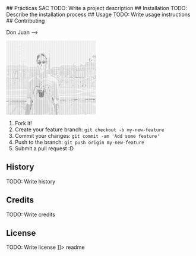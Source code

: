 <snippet>
  <content>
## Prácticas SAC
TODO: Write a project description
## Installation
TODO: Describe the installation process
## Usage
TODO: Write usage instructions
## Contributing

Don Juan -->

<pre style="font: 2px/1px monospace;">...........................`````````````````````````````````````````````````````````````````````````````````````````````````````````````````````````````````````````````````````````````````````````````
...........................`````````````````````````````````````````````````````````````````````````````````````````````````````````````````````````````````````````````````````````````````````````````
............................````````````````````````````````````````````````````````````````````````````````````````````````````````````````````````````````````````````````````````````````````````````
............................````.```````````````````````````````````````````````````````````````````````````````````````````````````````````````````````````````````````````````````````````````````````
............................````````````````````````````````````````````````````````````````````````````````````````````````````````````````````````````````````````````````````````````````````````````
............................````````````````````````````````````````````````````````````````````````````````````````````````````````````````````````````````````````````````````````````````````````````
............................````````````````````````````````````````````````````````````````````````````````````````````````````````````````````````````````````````````````````````````````````````````
............................````````````````````````````````````````````````````````````````````````````````````````````````````````````````````````````````````````````````````````````````````````````
............................````````````````````````````````````````````````````````````````````````````````````````````````````````````````````````````````````````````````````````````````````````````
............................`````````.``````````````````````````````````````````````````````````````````````````````````````````````````````````````````````````````````````````````````````````````````
............................````````````..``````````````````````````````````````````````````````````````````````````````````````````````````````````````````````````````````````````````````````````````
............................```````.````````````````````````````````````````````````````````````````````````````````````````````````````````````````````````````````````````````````````````````````````
...........................`.`.```.`````````````````````````````````````````````````````````````````````````````````````````````````````````````````````````````````````````````````````````````````````
............................`....`.`````````````````````````````````````````````````````````````````````````````````````````````````````````````````````````````````````````````````````````````````````
..............................`.````````````````````````````````````````````````````````````````````````````````````````````````````````````````````````````````````````````````````````````````````````
..................................``````````````````````````````````````````````````````````````````````````````````````````````````````````````````````````````````````````````````````````````````````
.............................```.```````````````````````````````````````````````````````````````````````````````````````````````````````````````````````````````````````````````````````````````````````
.............................``.````````````````````````````````````````````````````````````````````````````````````````````````````````````````````````````````````````````````````````````````````````
..............................``````````````````````````````````````````````````````````````````````````````````````````````````````````````````````````````````````````````````````````````````````````
.......................````.`.`.````````````````````````````````````````````````````````````````````````````````````````````````````````````````````````````````````````````````````````````````````````
..........................`.```.````````````````````````````````````````````````````````````````````````````````````````````````````````````````````````````````````````````````````````````````````````
............................``...``````````````````````````````````````````````````````````````,.```````````````````````````````````````````````````````````````````````````````````````````````````````
............................`.``.```````````````````````````````````````````````````````````````````````````````````````````````````````````````````````````````````````````````````````````````````````
............................`.```.``````.```````````````````````````````````````````````````````````````````````````````````````````````````````````````````````````````````````````````````````````````
............................````````.```.```````````````````````````````````````````````````````````````````````````````````````````````````````````````````````````````````````````````````````````````
............................```````.`.`````````````````````````````````````````````````````````..```````````````````````````````````````````````````````````````````````````````````````````````````````
..........................`.`.`````...`.```````````````````````````````````````````````````````.````````````````````````````````````````````````````````````````````````````````````````````````````````
.................................`..`.`.```````````````````````````````````````````````````````.````````````````````````````````````````````````````````````````````````````````````````````````````````
...............................````.```````````````````````````````````````````````````````````:,```````````````````````````````````````````````````````````````````````````````````````````````````````
...............................`.````.``````````````````````````````````````.``````````````````::```````````````````````````````````````````````````````````````````````````````````````````````````````
...............................``.````.`````````````````````````````````````.``````.````````````````````````````````````````````````````````````````````````````````````````````````````````````````````
...............................````.````````````````````````````````````````..````....``````````````````````````````````````````````````````````````````````````````````````````````````````````````````
................................``...```.``````````````````````````````````.....,::,..``````````.```````````````````````````````````````````````````````````````````````````````````````````````````````
....................................`.``.`````````````````````````````.`.`...,.,;;;:.``````````:;```````````````````````````````````````````````````````````````````````````````````````````````````````
................................`.````````````````````````````````````.,::..,:,;''';:.`````````::.``````````````````````````````````````````````````````````````````````````````````````````````````````
...........................`....```.``````````````````````````````````..,:,.:;'++++';,.```````.;'.``````````````````````````````````````````````````````````````````````````````````````````````````````
................................```..`````````````````````````````````.,:;:::'+++##';:.```````.;',``````````````````````````````````````````````````````````````````````````````````````````````````````
...............................`..`.``````````````````````````````````..;';:;'++##+++;:.``````.'',``````````````````````````````````````````````````````````````````````````````````````````````````````
.............................````.````````````````````````````````````,;+'':'+#####++;:,``````.'',````````````````````````````````````````````````````````````````````````````````````````````````.,;;';
.............................`.``````````````````````````````````````.;++';:'+#######';;.`````.'',``````````````````````````````````````````````````````````````````````````````````````````````.;''''''
...............................````.`````````````````````````````````:+##++'+'+'+####+';:`````.'',`````````````````````````````````````````````````````````````````````````````````````````````.'''+'''+
..............................```.``````````````````````````````````.+###+##';;;''+##+';;.````.'':`````````````````````````````````````````````````````````````````````````````````````````````'+'++++++
...............................`..``````````````````````````````````.####+++;;;:;;'+#++';;````.'':`````````````````````````````````````````````````````````````````````````````````````````````'+++'++++
.................................```````.```````````````````````````:####++';;;:,;;'++++';````.'':`````````````````````````````````````````````````````````````````````````````````````````````.'++'++++
.................................```````````````````````````````````;####+';;;;:,::;'''++',```.';:``````````````````````````````````````````````````````````````````````````````````````````````''++,+,+
.................................```````````````````````````````````;###++'''';::::;;''++';```.';:``````````````````````````````````````````````````````````````````````````````````````````````;':::,.+
.............................``.`..`````````````````````````````````'###++'''';;:;;;;;';+''```,';;````````````````````````````````````````````````````````````````````````````````````````.``````.`::`.+
................................`..`````````````````````````````````+###+'''';;;::,;;;;'#++,``,';;````````````````````````````````````````````````````````````````````````````````````````'.````````,`:;
................................``.`````````````````````````````````+##+''';;:;:::`.:;:'++#'``,';;```````````````````````````````````````````````````````````````````````````````````````,+';.`````.;;''
..............................```...``....`.`.``````````````````````+##'''';;;;;:,,,:::;'+#'``,';;``````````````````````````````````````````````````````````````````````````````````````.+++''.....;''''
..................................`.``.``.``````````````````````````+#+'''''';;;;;::,,::;++'``,';;``````````````````````````````````````````````````````````````````````````````````````:+++''''';,'''''
.................................``.````..```.`````````````````````,+#+'''''''''';;:,.,,:++'``,';;``````````````````````````````````````````````````````````````````````````````````````.+++'''':'''''''
.................................`....`...```.`````````````````````:##';'''''''''';;:,.,:+''.`,';;``````````````````````````````````````````````````````````````````````````````````````:+++''++''''+'+'
........................................````````.``````````````````:##';++#++'''''++';:.:+''.`,;;;``````````````````````````````````````````````````````````````````````````````````````.'++''++'':,+;+'
........................................```````````````````````````:##''##++++'''+++++':,+++,`,;;;```````````````````````````````````````````````````````````````````````````````````````:++''+++';`;'+'
.........................................`..```````````````````````,##'++'+++''''+++''';,++'.`,;;;```````````````````````````````````````````````````````````````````````````````````````;++;;'+'';`';;;
.........................................``````````````````````````.#+'''+++++'''++++##+:'#+.`,;;;````````````````````````````````````````````````````````````````````````````````:`````,'+',:''';;::,,,
.......................................`.``````````````````````````.#+#++####+########+'#:#+.`,';;```````````````````````````````````````````````````````````````````````````````,;::;:,;;'';';;........
..................................`.....````.``````````````````````.+'#+######+''######+#,++.`,';;``````````````````````````````````````````````````````````````````````````````.';;;;;;;;'';;;:,,,::;''
......................................``.``````````````````````````.;'++######+'+#####++:;;+``,';;```````````````````````````````````````````````````````````````````````````````';;;;;;;;''''+''''''';;
.........................................``````````````````````````.;##+#++###'''###+++;:;++``,;;;``````````````````````````````````````````````````````````````````````.````````:;;;;'';;;;;;;;;;;;;;;;
.........................................``````.`````````````.``````'++######+'::+####';::#,``:';;```````````````````````````````````````````````````.```````````````,.``````````';;;;'';;;;;;;;;;;;'';;
...............................`.........`.`.````````````````.``````'';+####++',:'+'''.,;:+:``:;;;``````````````````````````````````````````````````.;:`````````````.'.,.```````,;;;;;;;;''';;;;;;:;;;:;
..............................,..........`..`````````````````.``````;';'+++++';:.'''',,:;,;'``:;;;``````````````````````````````````````````````````.;;``````````````':;;:``````;';;;;;;:;;;;;;;;::;;;:;
..............................:,..........`.```.```.`````````.``````';;''++++';;:::'',,;:,;;``:;;;```````````````````````````````````````````````````::``````````````'';;;.````.;;;;;;';:;;;;:;;;;:;;;:;
.............................:;:......;.....``..```.`````````.``````';;'''++';;;;;;;,::;,,;:``:;;;```````````````````````````````````````,,,,```.````::``...````.```.:'';;,```,.;;;;:;';:;;;;:;;;;:;;;:;
.....,,,,,,,,,...........,::::;:,.,...:.......````````..`````.``````';;;''''';#;+''';;;;,:''``:;;;`````````````````````````.,,,,,,,,,,::::::;:::,::,:::.,:,:,```:,``,:';;;::::;,;;;;:;';:;;;;;;;;;:;;;:;
:::::;;:;:;;;;::;:::::;;:;;:;:::;;:;:;;::::,...``````...`````.`.````,';;''''''+;'';'';;:::''``:;;;````````````````````````,,,,,,,,,:::::::,,,,,,,::,:;;;;:;:.```:.``;;;;;;;;:;;:;:;;:::::::::::::;,:,::,
,,,::,:,::,,:,:,:,,,,,,,.,:,,:::,,,,,,,:,,,::..``...```.`````.`,````.+;;;''''+'''';''';:::;;``:;;;```````````````````````:::::;::::,:::::,,,,,,.,::::;;:;;:::::::::::;:::::::::::,:;:::::::::,:::;::;;;:
:::::,:::::::,:::::::::::,::,;:::,:.:,,::,,,,,,,...``.`..`.`..`,````.+;;;''''+'''';''';;::,:``:;;;````````.,.............;;::,::::,,:::::::::::.,,:,;;;:::::::::;::::;:;::::::;;::;;::::::::::::::::::::
;;:::::::::::::::::::::::::::;:;:::.:::::,...,,,,,,,,,,,,,,::::;:;:,.';;;'''+''+';:''';;::,,``:;;;``````.:,,,,,,,,,,,,,,,,:,,,:::::;;;:::::::::,:;;;;;;;;:;;;::::::::;::::::::::::::::::::::::::::::::::
::::::::::::::::::::::::::::::;:,;:.:.:::,,::,,....,,,,,::,,,,,,,,,,:;;;;''''''''':''';;::;.``:;;;`````.:,,,,,,,,,,,,,,:::::;;;;;:::::::::::::..:;::;:::;:;;::::::::::::::::::::::::::::::::::::::::::::
:::::::,::,:,:,,,:::::::::,:,::,::::,.:::.`,,.,::::,...::::::::::::::'';;;''''''''';'';;::;,``:;;;.```,:::::::::::::::;;;;::::::;:;::;::::::::.:;;::::;:::;;:::::::::::::::::::::,:::,::::::;::;;;;::;;:
::::,,:::,:,,:,::,:::::::;;::,,,::::,.:::.`,,..,,...,,:::::::::::::::;';;;'''+'';'++'';;:,,```:;;;.```;:::::::::::::::::::;::'::;:;;;;;:;;:;:;::;:::;,,:;::;:::;;:;;;;;;;;;;;;:;:::;;::;;;;;;;;;;;;;;;;;
,,,:,,,,:,,,,:,,,,:,::::::;,,,,,::,:,.,:::::,,,,,.....,:::;::::;:::;::,;;;''#+'';'++'';;:.````:;;;````::::':::':::';::;;:;;;;;;;;;:;:;:::::;::;;;;;;;;;;;;;;;;;;;;;;;;;;;;;;;;;;;;;;;;;;;;;;;;;;;;;;;;;;
........,..,,,,.,,,,,,::,;;,...,::,.,..::::,,..,::,,,,,:::';:::':::':,.;;;'''+''':;'';;;:`````:;;;::,,;:::;:::;:::;;;;;;;;:;;;;;;;;;;';;;;;;;;;;;;;;;;;;;;';;;;;;;;;;;;;;;;;;:;:::;:::::;::::;:::;::::::
:::::::::::::::::::::::::;::::::::::::,;;;;::,,,......,,::;;:::;:::;:::;;;;''''''';'';;;:`````;;;;:;;;;:::;;::;;::;;;;;;;;;'';;;;;;;::;;;;;;;;;;;;;:::;:;;;;;;:::::::;::;:::::;;::;;;;:;;;;;;;;;;;:;;:::
;;;;;;;;;;;;;;;;;;;;;;;;;';;;;;;;;;;;;:;;;;;:::::::::,,,,;;;;:;;;:;;;;;;;;;'';;;;;;'';;;;`...`;;;;:::::::;;;;;;;;;;;;;;;;;;;;;;;;;;;;;;;;;;;;'';;;;;;;;;;;;;;;;;;;;;;;;;:::;::;;::::::;:;;:::::::;;;;;:;
::::::::::::::;;;;;;;;;;;';;;;;;;;:;;;;;;;;;;::;::::;::::;::::::::::;:::;;;''';;;;;;';;;;,,,,,;;;';;;;;;;;;;;;;;;;;;;;;;;;;;';;;'';';+;;;'+;;;'';;::::::;;;;;;;;;;;;;;;;;;;;'';;'';;;'';;''';;''';'''';+
:::::::::::::::::::::::;;;;::::::::::;;'';;;;';;;;;;;;;;;;;;;;;;;;;;;;;;;;;'''''''''';;;;,,,,:;;;;;;;;;;;;'';;'';;'''';'';''';';'';';';;;;;;;;;;;;;''+;';;';;++;;'++;;'++';''+;;':+;'';';'';;;''':''+';+
:::::::::::::::::::::::;;;;:::::::::::;;;;::;:,;;;::::;;;;;';;;+;;;';;:;;;;''''+''''';;;;,::::;;;;;;;;;;;;;';;'';;'''';;;;;;;;;;:;;;;;;;;;;;;;;;;;;''+;;::;;;++;;'+';:'++;;''+;;';+:;';':'';;;''':''';;'
::::::::::::::::::::::::;;;:::::::::::;;;;;:,.,:,,,,,:::;;::::::::::::::;;;;'''''''';;;;;::::;;;;;;;;;;;;;;;;;;;;;;;;';;;;;;;;;;;;;;;;;;;;;;;;;;;;:''';;;:;;;++;:'++;:''+:;''+:;';':;';':'';;;''+:''';;'
:''':;''';;+'':;+'':;++';;;:;''''';:::;;;;;:,.,:,.,,,,,:;;::;;::;:::;;::;;;;'''''''';;;;::;::;;;;;;:'+;;;;;;;;;';;;'';;';;;';;;;';;;;';;;;;;;;;;;;:''';';:;;:'+;:;+';:''+::''+;;';':;';':''+;;''+:''';;'
;''+:;;'':;''';'+'':'++':;;:'''''':::::+';;::,,:::,:,,::;;';;;;';;:;:;::;;;''''''''';;;;:;;::;;;;;;:'+';;;;';;'';;'''';';;;;;;;;';;;;';;;;';;;;;:;:''';';:;;;'';:;''::'''::''';;';':;';';''+;;''':''';;'
:''':;;'':;''':;+'':'++':;;:''';';:,::;+';;::,,:::,;,,::;;';;;;';;:;:;::;;;''''';;;;;;;;::;;:;;;;;;:'+';;;'';;'';;'''';';;;;;;;;';;;;';;;;;;;;;;;;:''';+;:;;;'';:;''::'''::''':;';':;'+';''+;;''':''';;'
:'''::;'':;''':;+'':;+'':;;:;'';';:,::;'';;::,,:::,;,,:,;;;;;;;;;;:;:;;:;;;;''';;;'';;;;::;;:;;;;;;:'+';;;;';;'';;''';;;;;;;;;;;';;;;';;;;;;;;';:;:''';;;;;;;''::;'';:''';;''';;';':;''';''';;''';''';;'
:'''::;''::'';:;+'':;+'':;;:;'';';:,::;'';;::,,:::,,,,::;;;;;;:;;;:;:;;:;;;;;''''';;;;';:,;;:;';';;:'+';;;;;;;;;;;;;'';;;;;;;;;;;;;;;;;;;;:;;;;;:;:;'';';:;;:'';;;'';;''';:''';;';':;';';'';;;'';;''';;'
:'''::;';::'';:;'';:;+'':;;:;'';;;:,,:;;;;;:..,,..,,,,::;;;;;:;;;;;;;;;:;;;;;;;;;;;;;;';:,;;:;+'+';;'+';;;;;;;;;;;;;';;;;;;;;;;;;;;;;;;;;;;;;;;;;;:;'';';:;;:'';;;'';:''';;''';;';':;''';''';;''';;'';;'
:';;::;';::'';::'';:;+'':;;:;'';;;:.,:;;;;;:..,,..,,,,,,;;;:;;;:;;;;;;;:;;;;;'';;;;;;;;;;,;;;;'++'';'+';;;;;;;;;;;;;'';;;;;;;;;;;;;;;;;;;;;;;;;;;;:;'';+;;;;;'';:;''::''';;;'';;';';;';:;''';;''';''';;'
,';;::;';::'';::'';:;+'':;;::'';;;:.::;;;;;:,.,,..,,,,,,;;;;;;;;;;:;:;;:;;;;';;;;;;;;;;;:::;:;'+++';'+';';;;;;;';;'''';';;;';;;;';;';';;;;';;;';:;:;'';';:;;;''::;'':;''';;''';;';':;';,;''';;''';''';;'
:';;::'';::'';::'';::'''::;::'';;;:.,:;;;;;:,,,,::,,,,::;;;;;;;';;;;:;;:;;;;;;;;;;;;;;;;;:,:;;''''+;''';';;';;;';;'''';';;;';;';';;;;';;;;;;;;;;;;:'';;'':;;;'';;;'';;''';;''';;';':;';,;'';;;''';''';;'
:';;::;';::'';::'';::+'':;;:;'';;;:.,:;'';;::,,,::.;,,:,;;;;;;;;;;;;;;;;;;;;;;;;;;;;;';;;:,`,:.,''';'';;;;;;;;;;;'''';;;';;;;;;;;;;;;;;;;;;;';;;;;:;';;';:;;;'';;;'':;''';;''';;';';;'.`:''';;''';''';;'
:'';,:;';::'';::'';::''':;;:;'';;;:.,:;;';;::.,,.,,:,,:,;;;;;;::;;:::;;;;;;;;;;;;;;;;;;;;::.`.:'`'';;;;;'';;;;''''''''';';;;;:;;';;;;;;;;;;;'';;;;:;';;';;;;;'';;;'':;''';;''';;';';;',`:''';;''';''';;'
,';;.:;';::'';::'';::'''::;::'';;;:,,:;;;;;:,.,,..::,,;,;;;;;;;;;;;;:+'''';;;;;;;;;;;';;;::,.``'`.';;;;;'''';;''''++;;';';;';;';'';;;;;;;''''';;;;;;';;'';;;;'';;;'';;''';;''';;';';'',,:''';;''';''';;'
:'',`:'';::'';::'';::'''::;::'';;;:,,:;:::;:..,:,,,,:,::;;'+;;;';:,,'''''';;;;;;;;;;;';;;:::,``,```,'++;';'''''+''++''''';'';;;;'';;;';;'''';';;;;:;';;+;;;;;'';;;'';;''';;''';;';';;,,.`;'';;''':;'';;+
:'',`,'';::'';::'';::''':;;::'';;;:.,:;;;;;:..,,,:,;:,::;;'+;;;+::::;'''';;;;;;;;;;;;';;;::::....` `,+';;;;;''''''''';'''''::;:;'';;;+;;'''''';;;;;'';;'';;;;';';;'';;''';;''';;''':,::,,`,,,,,,,,:'';;+
:'',`,'';::'';::'';::''':;;::'';;;:.,:;'';;::.,,::,;:,:,;;;;;;;,.:;;;'''';;;;;;;;;;;;;;;;;:::,,,.`   `;;:;,,''''''+''''+'''''''''';;;+;;''+''';;;;;'';;;;;;;;';';;';;;'';;;''';;';':::'':,::::::::;'';;+
:':,.`:';::'';::'';::''':;;::'';';:.,:;'';;::.`,,.,;,,:::;;;;:`:::;;;''''';;;;;;;;;;;;;;;;::::,..``````,;;;:;'''''+''+++':;''+'''';+';'''''''''';;;'';;:;;';;'+;;'';;;'';;;''';;'''::;'';,'+:;::::;'+;;+
:;,,,.`';::'';::'';::+'':;;::'';';;,::;'';;:,,,,;.,;:,::;;;;.`::::;;;'''''';;;;;;;;;;;;;;;::,:.```` `````:':;:';';';;''+'''''+';;;;',;,:';;'''++'';++';:';';'++;;'+;';'+;';'+'''++'::,'':,:::;::::;'+;;+
:::;;:::;::'';;:+';::;+':;;::'';';:,::;;;;;:.,,,;,,::;';;''.`,::;;;;;;''''';;;;;;;;;;;'';;::,``.`.````   `,;:;;:'';;;',;',';;;;';:;'':;'';;'+'+++;'++'''+;++++++'+++';+'+';++++'''':'''';;:::'::::;+'''+
:;;;':::;;:'';;:+'':;;'':;;::+''';;,,:;;;';;:,;;;;:,,;;,;,``,;::;;;;;;;''''';;;;;;;;;;'';;:,```,.``````    `;;;':;++'';''''':;''';;'';;;';'++'+++++++++'+''+++'+''++'++++++''++'+''::;;;;::::';;;;'++''+
:;;'':;:;;:'+';:++';;;++;;;;:+'''';,,,''';;:,;'';;:;::',` `,:::;;;;;;;;;'''';;;;;;;''''';:,``.:,.````````   `.,,::,'';;;::,:::,,,:,,:::;;'';;'''''''';;;'''''''''''''+'''+'+'+''''';;:;;;;:;;''''''+++++
:;:''::,;;'++';;++';;;++;'+::':+'';.:,;;';;'::':;:';;',  `::::::;;;;;;;;;''''';;;'''''';:.``.:` ``````````    .,,,,:,:,,,,,,:;,,,:,,,,,,,,,:,:,:::::::,:,,,,:::,,:::::::::::::';:;;;;;;;;;;;;''''''+++'+
:'';;;;::;'+'+:'++'';;++;+';;+;;++;:;::;'':;:,;,:,,,:.```:;;;::::;;;;;;;;;'''''''''''';.`.,,:``````````.````   `,:,,,':,,,,::;,,:,,,,,,,,,,:,:,,,,,,:,,';;,,,,,,,,,,,,,,,,,,,,::,,,,,:;;;,,,::::::::::::
:;'''';:,''''+''++'';;''''+;';;;;::::::;::::,,,,;,,,.```,;;;;::::;;;;;';;;;;;;';';;;;``.,,;,`.....```.....````  .;,;,':,,,,,:;,,,,.,,,,,:,,,,,,,,,,,,,,''',,,,,,,,,,,,,,,,,,,,,,,,,,,:';;,,,,,;:,:::,,,,
:;;+'':,:;;'''''';;:;;:::::::;:::::::,:::,,,,,,,:,,.```.:;;;;:;;;;;;;;;;';;;;;;;;;;;::::;;,,,,,,,..........````  ;:;,':,,,,,:;.,,,,,,,,,,,,,,,,,,,,,,,,''':,,,,,:,,,,;,,,,,,,::,,.,,,:;;;,,..,;:,::::,,,
:::'';:,,:::::::::::;;::::::;;,,,,,,,,,,;,:,,,,,:,,```.,;;;;;;;;;;;;;;;;;;';;;;;;;;;;;;;;,,,,,,,,............``` `';;',,,:.,,;,,,,,,,:,,,,,,,,,:,,:.:,,:'+',,:,,:,,,,':,,,,,:;+;;:;'+:::';..,,':;',:::::
:::;;::,,:::::::::;:';:;::::::;::;:,,,,,::,,,,,,,,`....;;;;;;;;;;;;;;;;;;;;;;'''';';;;;;,,,,,,.,..............``  ;;''.:,;,:;+;;.;,,,',,,,,,,,:;:::;:,::''',,:,::,,,,;';::,,;:;';''+'''+'+''+'';'':::,;;
:::;;:,,:::::::;:,::'::':::::::::;:,,,,,:,,,,:,,,,....,;;;;;;;;;;;;;;;;;;;;;;;;;';;;;;;,:,,,,...,,,....,,......```.:++;:,;,::+;',';::;',;,,,,,,+:;'+:,;';':,,::':,,,,;;':';:;,::;:;;';;;:';:::;;:,,::,:'
:::;;:,,,,:::::::;.:;:;:':;,::;::,,,,,,,,,,:.,,,,,.,,,;;;;;;;;;;;;;;;;;;;;;;;;;;;;;;;::::,,,.....,,,,,,,::,.,....``,,,,;;;::,',,,,:::;;;:,,,,,,'::';:,:;':,:,:,::,,,,,;:;':;',:,:,,,,,,,,,,,,,':,;:::,:'
,,:;;,.``...,:;;::,:::;:,:::::;::,:,,,,,,,::::,,,:,:::;;;;;;;;;;;;;;;;;;;;;;;;;;;;;::,,:::,,..`....,,,,,,::.,,..`` ,,,,;+;''+;,,:,:;,;;;:;,,,,,;,:;,,,;::,,;:,:;:,,,:,;,;';;:,,;,,,,,,,,,:,,,,::,':,,;;;
:::::;:;:;:;''';::;,,:::;:;:::',,:,,,,,,,,;:;:,,,::;:;;;;;;;;;;;;;;;;;;;;;;;;;;;;;::::,,,,,,..`````..,,,::;,,,,:..`,,,,;;;'++;',;,;';;;::;+,,,,;,':,,,':;:,;:;';::,,;,+;';;':,,::,,,,,,,,',,,,:,,';;:':,
;;;';';;:;:;';:,,';::;,:::::,:;:::,:,,,,,,:,;,,,,::;;;;;;;;;;;;;;;;;;;;;;;;;;;;;;;::,,,,,,,,,,,,````.,,,::;,,,,:..`;,.;,:';;';',;,+;'';:;';,,,,,,;;,,,,,:,,:;;;':':,',#''::;,,,;+,,,,,,,,+,,,,,,,;'::+''
:;:;::::,,,,,,,,,:;;;;,,,,,,,,,,,,,:,,,,,,::::,,,:;;;;;;;;;;;;;;;;;;;;;;;;;;;;;;;'::::,,,...,.,,,.```.,,::;:,,::.``:,,;,;';;+'',:,,;:'+':;:,,,,,,;',,,,,,,,::::':,,,',+;',,;,,,':,,,,,,,,',,,,,,:+;,,+''
::,:::::::::::::,;+;':,,,,,,,,,::,,::,,,,,,,,,,,::;;;;;;;;;;;;;;;;;;;;;;;;;;;;'#+'+,,:,,,.......,:,` `,,::;:,,:;,```,,,,:+;,',,,,,::,+++:::,,,,,,:;:,,,,,,,,,,,:,,,::,;;;,:;,,,,::,,,,,,:',,:,,,+;:,,';;
,:::::::::::::::,,;:;,,,,,,,,,,,,,,:,,,,,,,,,,,,::;;;;;;;;;;;;;;;;;;;;;;;;;;+';,,,.+,.:,::,.```...;:.``,,:;:,:,;,```,,,,'',,,,,,,,,::;;;,,,,,,,,,,:,,.,,,,,,,,,,:.,,:,:,,,:',,,,,,,,,,,,,:,,:;,,;;,,,;,:
:::::,::::::::::,,,,:,,,,,,,,,,,,,,,,,,,,,,,,,,,:::;;;;;;;;;;;;;;;;;;;;;;;;#':,,...;;.:,::;;:,``...;;, ,,:;;,:,;,`.`..,'++,,,,,,,,,,,::,,,,,,,,,,,,,,.`,,,,,,,,,,.`,,,,,,:;',,,,,,,,,,,,:,,,',,,'+:,,:,,
,:::;:;:;;;:::;:,,:,,,,,,,,,,,,,,,,,,,,,,,,,,,,,::;;;;;;;;;;;;;;;;;;;;;;;;;:',,,....:;:,,,:;;;:. `..;;,`::;;:;,;,`.`,,;';;,,,,,,,,;:,::,,,,,,,,,,,,,,:,,,,,,,,,,::..,,,,,:'++,,,,,,,,,,,,:,:',,:'#,,,,,,
::;:::::;;:;::,,,,:,,,,,,,,,,,,,,,,,,,,,,,,,,,,,::;;;;;;;;;;;;;;;;;;;;;;;;#:,'#+';,::.:::,,.:;;;,``..;;.:;;;:;;;:..`,''#;:..,,,,,,',,::,,,,,,,,,,,,,,',,,,,,,,,,;',,,,,,,,:';:,,:;,,.,,,,,,:',,:'+,,,,,,
:,::;:;:;;,:,,::::',,,,,,,,,,,,,,,,,,,,,,,,,,,,,::;:;;;;;;;:;;;;;;;;;;;;''';#;:,',,+:.::+';:,.:;;;.`.:;:.;;;:;;;;....++#::,,.,,,,,':,,:,,,,,,,,,,,,,,+,,,,,,,,..:+,..,.,,:';;:,,;;:,,,,,,,,,',,,'':,,,,,
;';;':;:::;:::::::+,,,,,,,,,,,,,,,,,,,,,,,,,,,,:::;:;;;;;::;;;;;;;;;;;;';;'+:::,:,;,+:++:'++::,,;;;.`.:;.;;:;;;;:,..`'++,,,,,,,...':..;.....,,,,,,,,;+:,,,,,,,,,,+:,,,,,,;+:;;,,,'+,,,,,,,,,+,,,+':,,,,,
;;::::::,:;::::::::,,,,,,,,,,,,,,,,.`,,,,,,,,,,:::;:;;;;;;;;;;;;;;;;;;;';;#:::;+;:':+':+::::+;:,:;;;.`:;:;;;;;;:;,..`'++,,,,,,,,,,:,,,:,,,,,,,,,,,,,+;:,,,,,,,,,:+:,,,,,,+#:';,,,#',,,,,,,,,:,,,#;,,,,,,
:::;:,;;:::::;:::,,,,,,,,,,,,,,,,,,:.,,,,,,,,,,:::;;;;;;;:;;;:;;;;;;;;+;;;#:::;:+:;#'':+',,::+,,:;;;;`:;;;;;;:;;;:`.`;::,,,,,,,,,,:,,,:,,,,,,,,,,,,,+:,,,,,,,,,,:+,,,,,,,+#,',,,,#',,,,,,,,,,,,:;;,,,,,,
:;:;::::::;,:::,,,,,,,,,,,,,,,,,,,,:.,,,,,,,,,,:::;;;;;:;:;;;;;;;;+#####;;+:::;::;;;;'#;:::,,':,::;;;:`:;:;;;;;;;:`.`::,,,,,,,,,,,,,,,,,,,,,,,,,,,,,:::,,,,,,,,,;;,,,,,,,##:::,,,+',,,,,,,,,;:::;:::::::
:;:::;:::;;::;,,,,,,,,,,,,,,,,,,,,,:.,,,,,,,,,,:::;;;;;:;;:;;;;;;'#:;::#;;#:::::+++#++':::::::':,:;;;;.:;:;:;;;;;:..`::,,,,,,,,,,,,,,,,,,,,,,,,::,,::::,::::::::;:;:::;::;'':;,,,';::;,,::,,;:::;;::::::
::::,:;:,,,,,:,,,,,,,,,,,,,,,,,,,,,,.,,,,,,,,,,:::;;;;;:;;;;;;;;;#::::#+;;#;::::::+:+''+::::::#:::;;;;:,;;';;;;;;:..`:,::;:::;:::;:::;,,;,,;,,,;,;:;,:::,,:,,:;:;;;;::::;;;:';:,;;';:;;,,;,:';::'':,:':;
::;:,,,,,,,,,+,,,,,,,,,,,,,,,,,,,,,,,,,,,,,,,,,:::;;;;;:;:;;;;;;';::::;+;;;;'::+';':+:+:::::::#:::::;;;`;;';;;;;;:..`:,::;;::;;:::;,::;:::;,,;;;:;,;;;,,:;:,::;,';;:;:,:';;:':,:;'':;';::::.;::::::.,,,,
::,::::::,:::':::::::,,::;::::::;;:::;::,:::;;,:::;;;;;::;;;:;;;#:::::;'';'+::;#;;::;+::::::::#':::;:;;,;;;;;;;;;:..`:;:,::,,;;:,:,:,,::;;',:;;';;:;,;:,,::,:,:,::,,,,,,,,.......................,,,,,,,
::,:;,,,::::;;:::;::;,:::;::;:;:;'::,;;:::;:::;:::;;;;;;:;;;;;;;+::::::';;':::#;;:#+:+;'::::::+;;:::::;;::;;;;;;;:..`.......`.......`.......................,,,...,,.,.........,.,,,,,,,,,,,,,,,,.,,,,,,
;;:;;::;;:;:;;':;:::',;::::::::::'::,:'::::,::::::;'';;:;;;;;;;';::::::;+;;#':+:::::;;#'::::::::;::;:;:;;;;;;;;;;;..`.,,,,,,,,,,,,,,,,,,,,,,,,,,,,,,,,,,,,.,,,,........,,,,,,,,.,.......................
:;:,:,,::,:,,,.,..........`.``.````````````````:::;;';;:;;;;;;;#:::::::';;;;#:::::::+#;+::::::::;:::::;';';;;;;;;;,.`.,,.............`.............``.........``````........,,,,,,......``.....,,,,,,,,,
`........,,,.,,,,,,,,,,,,,,,,,,,,,,,,,,,,,,,,,,:::;;';;;;;;;;;#;::::::::+;;;+:::::::#+:#::::::+::::;:::';';;;;;;;;,.``..............,,,,,,,,,,,,,,,,,,,,,,,,,,,..```````.......,.,,,.,,,,..``````...,,,,
,,,,,,,,,,,,,,,,,,,,,..,..................`````:::;'';;;;;;;;++::::::'#;+;;;;':::::;;;+'':::::'':':::::;:';;;;;;;::,``,,...,,,,,....,,,,,,,,,,,,,,,,,,,,,,,,,,,,,,..```````....................``.``....
`.`..`.```````````.....................,,,,,,,,:::;'';;;;;;;;#;:::::::#+;++;;#;:::;#;;+++:;:::;::+:::::;:';;;;;;;;:.``,,,,,,,,,,,...,,,,,,,,..,,,,,,,,,,,,,,,,,,,,,,,,.```````......................````
,,,,,,,,,,,,,,,,,,,,,,,,,,,,,,,,,,,,,,,,,,,,,,,::::;;':;;;;;;#::::::::++####'#+#;;##;;;;+::::::::+:::::;:;;;;;;;;;:.``,,,.,,,,....,.,..,,,,,,,,,,,,,.,,,,,,,,,,,,,,,,,,,,..``````.......................
,,,,,,,,,,,,,,,,,,,,,,,,,,,,,,,,,,,,,,,,,,,,,,,::::;'':;;;;;+'+::::::#####'+##:#+++##;+;+::::::+:#::::;::;;;;;;;;;:,.`,,,,,,,,,,,,.,,,,,,,,,,,,,.,,,,,,,,,,,,,,,,,,,,,,,,,,..```````....................
,,,,,,,,,,,,,,,,,,,,,,,,,,,,,,,,,,,,,,,,,,,,,,,;:::;'':;;;;:#:'::::'#+'#++#'+#:#+'#+##:##::::::;:+:;::::;;;;;;;;;::,``,,,,,,,,,,,,.,.,,,,,,,,,,,,,,,,,,,,,,,,,,,,,,,,,,,,,,,,,,.........................
,,,,,,,,,,,,,,,,,,,,,,,,,,,,,,,,,,,,,,,,,,,,,,,:;::;''';;;;:#:':::::#:,#+##++;+'++###+,+#::::::;:+::::;:;;;;;;;;;;;,``,,,,,,,,.,,,,,,,,,,,,,,,,,,,,,,,,,,,,,,,,,,,,,,,,,,,....``````.........,,,,,,,,,,,
,,,,,,,,,,,,,,,,,,,,,,,,,,,,,,,,,,,,,,,,,,,,,,,::;::;'';;;;:#:::::::+#,#+#+#+#::#+###;::'::;:::;:':::::;;;;;;;;;;;::.`,,,,,,,,,,,,,,.,,,,,,,,,,,,,,,,,,,,,,,,,,,,,,...`...........,,,,,,,,,,,,,,,,,,,,,,
,,,,,,,,,,,,,,,,,,,,,,,,,,,,,,,,,,,,,,,,,,,,,,,:;::;;'+;;;;;#:::::::;+,####+#+#;+####':::+:::::::':::::;;;;;;;;;;;::.`,,,,,,,,,,,,,,,,,,,,,,,,,,,,,,,,,,,,,,,,,..`````````..,,,,,,,,,,,,,,,,,,,,,,,,,,,,
,,,,,,,,,,,,,,,,,,,,,,,,,,,,,,,,,,,,,,,,,,,,,,,::;::;;+:;;;:#+:::::;:+;++###########'#'+:+;::::::;:::::;';;;;;;;;;:,.`,,,,,,,,,,,,,,,,,,,,,,,,,,,,,,,,,,,,,,,.`````````.,,,,,,,,,,,,,,,,,,,,,,,,,,......
,,,,,,,,,,,,,,,,,,,,,,,,,,,,,,,,,,,,,,,,,,,,,,,:;::;;;+:;;;:#+:::::#;##;;#######+###+;+;#:#:::::'::::::;;;;;;;;;;;:,,`,,,,,,,,,,,,,,,,,,,,,,,,,,,,,,,,,,,,,,``````````,,,,,,,,,,,,,,,,,,,,,,,,...`......
,,,,,,,,,,,,,,,,,,,,,,,,,,,,,,,,,,,,,,,,,,,,,,::;;;;;;':;;;:#:::::;;';;;;############;;;++;+::::#::::::;;;;;;;;;;;;.``,,.,,,,,,,,..........`.````````````````````````.,,,,,,,,,,,,,,,,,,,,,,,.```.......
,,,,,,,,,,,,,,,,,,,,,,,,,,,,,,,,,,,,,,,,,,,,,,:;:;::;;':;;;:#:::::+#;;;;;###########+;;;';+;::::+:::;:;;;;;;;;;;;;:,.`````````````````````````````````````...........,,,,,,,.,,,,,,,,,,,,,,,,,.``.``....
,,,,,,,,,,,,,,,,,,,,,,,,,,,,,,,,,,,,,,,,,,,,,,:;;;;;;;;;;;;:#::::'';+;;;;###########+;;;:;;+::;:#::;::;;;;;;;;;;;;;:,.`.............,...,,,,,,,,,,,,,,,,,,,,,,,,,,,,,,,,,,,,,,,,,,,,,,,,,,,,,,,...`````.
,,,,,,,,,,,,,,,,,,,,..........````````````````::;:;;;;;;;;::+:::::+;';;;;'###########;;';;;;'+'+;::;;:;;;;;;;;;;;;:,.`.,,,,,,,,,,,,,,,,,,,,,,,,,,,,,,,,,,,,,,,,,,,,,,,,,,,..,,,,,,,,,,,,,,,,,,,,,,...```
`````...````````````````````.....``````````.`.:;;:;;;;;;;;::;::::+;;;';;;;##########+;;;;:;;;;;;:::;;;;;;;;;;;;;;;;:,..,,,,,,,,,,,,,,,,,,,,,,,,,,,,,,,,,,,,,,,,,,,,,,,,,,,,,,,,,,,,,,,,,,,,,,,,,,,,,,,,.
............,.,,,,,,,,,,,,,,,,,,,,,,,,,,,,,,,,::;;;;;;;;;;::::::';;;;';;;;##########';';;:;;;;;;:::;;;;;'';;;;;;;;::,.`,,,,,,,,,,,,,,,,,,,,,,,,,,,,,,,,,,,,,,,,,,...............,,,,,,,,,,,,,,,,,,,,,,,,
,,,,,,,,,,,,,,,,,,,,,,,,,,,,,,,,,,,,,,,,,,,.,::;;;;;;;;;;;:::';#;;:;;;+;;;##########;;;;;:;;;;;:;::;;;;''';;;;;;;;::,.`,,,,,,,,..........````````````````````.``````````````.......,,,,,,,,,,,,,,,,,,,,,
,,,,,,:,,:,,,,,,,,,,,,,,,,,,,,,,,,,,,,,,,,,,,::;;;;;;;;';;:::#+;:;;;;;;+;;##########;#:;;::;;;;;;:::;;;'';;;;;;;;;;,.`````````````````..``````````````````````....................```....,,,,,,,,,,,,,,,
,,,,,,,,,,,,,,,,,,,,,,,,,,,,,,,,,,,,,,,,,,,,,::;;;;;;;;';;::::;:;;:;;;,:';#####'####+,;;;;:;;;;;;;::;;;'';;;;;;;;;::,.`````````````............,,,,,,,.,,,,,,,,,,,,,,,,,,.,,,............`......,,,,,,,,
,,,,,,,,,,,,,,,,,,,,,,,,,..,...........```.`.::;;;;;;;;':;:::::;:;:;;;':'+########:+:+;;;;::;;;;::::;;;'''';;;;;;;;:,.`.,,,,,,,,,,,,,,,,,,,,,,,,,,,,,,,,,,,,,,,,,......................``````````````...
....`......`.```......`````.````````````````.,:;;;;;;;'+;;::::::;;;;;;,;;'+,######:':';;;;::;;;;;:::;''++'';;;;;;;;::.``,,,,,,,,,,,,,,,,,,,,,,,,,,,,,,,,,,.,,,,,,,,..........................``````.````
````````.`````..`....``````...............,,,,:+++''++++;:::::::;:;;;;,,+:;,;+,:;,:+,;;;;;;:;;;;;::::''++'';;;;;;;;:.,``,.,,,,,,,,,,,,,,,,,,,,,,,,,,,,,,,,,,,,,,,,,,............................,....```
,,,,,,,,,,,,,,,,,,,,,,,,,,,,,,,,,,,,,,,,,,,,,,:'++++++++':::::;;:;;;;;,';,:,:+:,,+;:,;:;;;;::;;;;;:::''#+'';;;;;;;;;,```,,,,,,,,,,,,,,,,,,,,,,,,,,,,,,,,,,,,,,,.,,,,,,................,,,,,,,,,,,,,,,,:,
,,,,,,,,,,,,,,,,,,,,,,,,,,,,,,,,,,,,,,,,,,,,,,;'++'+''+++::::::;;;;;;;,:::,,:;:,:::,,,,;;;;::;;;;::::;'#+';;;;;;;;;;;:,..,,,,,,,,,,,,,,,,,,,,,,,,,,,,,,,,,,.,,,,,,,,,,,,,,,::::::;;::::;::;:;;;;;;;;;;;;
,,,,,,,,,,,,,,,,,,,,,,,,,,,,,,,,,,,,,,,,,,,,,,;'''''''+++:::::::::;;;:,,;:::':,:,,;:,,;;;;;:::;;;;;:::+##+''''''+++++',..,,,,,,,,,,,,,,,,,,,,,,::::;;;;;;;;;;;;;;;;;;;;;;;;;;;;;;;;';;;;;;;:;:;;:::::,,.
,::,,,,,,,,,,,,,,,,,,,,,,,,,,,,,,,,,,,,,,,,,,,;'''''''+++::::;:::;;;;;;'+;;':+:;;:++,+;;;;;;::;;;:::::'##++''''++++++'::;;::;;;;';;:;;::;:;;;;;;;;;;;;';;;;;;;;;;::::,,,.....,,.,,,,.......,,,,,::::;;;'
,,,,,,,,,,,,,,,,,,,,,,,,,,,,,,,,,,,,,,,,,,,,,,'''''''''++;:::;;::;;;;;;;;;;;;;';;;;;';;:;;;;:::;:::;:;;##++'''''+++++';;;;;;;;;;;;;;;;;;:::,,,.....,,,:,,,.,,,,,,,,,,::;;;;''''+++######'##############'
:,,,,,,,,,,,,,,,,,,,,,,,,,,,,,,,,,,,,,,,,,::::'''''''''+++:::::::;;;;;;;;;;;;;;;;;;:;;;:;;;;:::;;;::::;+#++''''''+++'',........,,,,,,,:::;':;;;'''++++++########;;;+#''';;;+';:;;;'+''+';''+;;'''''##;';
::;;;;;;;;;;;;;;;;;;;;;;;:;;:;:;::;;;;;;;;;;;;'''''''''++#::::;::;;;;;;;;;;;;;;;;;;;:;;:;;;;:::;;:::;;;;#++''''''+++'';'++++#########+;:;;:;;+#+++##'''++###''';:;;;;:;;;;;;;;;;;;+''';;;;';;';'''';';;;
;;;;;;;;;;;;;;;;;;;;;;;;;;;;;;;;;;::;,.,,,,,,,''''''''+++#':::::;;;;;;;;;;;;;;;;;;;;;;;:;;;;::::;;;;:;;;#++'''''''+''':'+#++;;'#'';;;:;;:;::;;;;;';;;:';;;+';;';;;;;;;;;;;;;;;;;;;;'';;;;;;;;;;''';;;;;;
,,,,.,........`..,,,,,:,,:::::;;:;;;;;;;;'''''''''''''+++##:::::;;;;;;;;;;;;;;;;;;;;;;;:;;;;;:::;;:;;:;;+++''''''''+'':;;;;;;::#;;;;;;;;:::;';;;';'::;;';:;::;;::::::;;;;::;;:;;;;;;';;;;;;;;;;;';;;;;;;
'+++++++++++################+################'''''''''+++##;::::;;;;;;;;;;;;;;;;;;;;;;;;:;;;;::::;;;;;;;'++''''''''+';:;;;;;::::::;;;;::::::;;;''';::;;;;:::::::::::::;:;;:;;;;;;;;;;;::;;;;;;;;;;;;;;;;
##++++''''#+';;';'';';'+'++';';#';'';'+;'++##'''''''''+++##+::::;;;;;;;;;;;;;;;;;;;;;;;;:;;;;::::::;;;;;'++'''''''''';:;;;;;::::::;;;;:::::::;';;;:::::::::::::::::::::::;:::::::;;';::;:::;;;;;;;;;;;;;
''''';;;;;;;;;;;;;;;;;;;;;;;;;;;;;;;;'';;'''''''''''''+++##+::::;;;;;;;;;;;;;;;;;;;;;;;;;;;;;:::::::;;;;'++'''''''''';::::;::::::;;;;;:::::::::::::::::::::::::::::::::;;::::::::;;;::::::::::;:;;;;;;;;
''''':;;;;;;;;;;;;;;;;;;;;;;;;;;;;;;;;;;;;;'''''''''''+++#++;:::;;;;;;;;;;;;;;;;;;;;;;;:;;;;;:::::::;;;;;++'''''''''';:::;:::::::::;;;::::::::::::::::::::::::::::::::::::::::::::;:::::::::::;;:;;;;;;;
''''':;;;;;;;;;;;:;;;;;;;;;;;;;;;;;;;;;;;';;''''''''''+++#'+;:::;;;;;;;;;;;;;;;;;;;:;::::::;;:::::::;;;;;'+'''''''''';:::;::::::::::::::::::::::::::::::::::::::::::::::::::::::::::::::::::::::::''+';:
''''';;;;;;;;;;;:;;;;;;;;;;;;;;;;;;;;;;;;;;;''''''''''+++#'';;:;;;;;;;;;;;;;;;;;;;;;;;;;;:;;;;::::::::;:''++''''''+'';:::::::::::::::::::::::::::::::::::::::::::::::::::::::;::::::;::::,:,,,,,,,,,,,..
''''';;;;;;;;;;;;;;;;;;;;;;;:;;;';;;;;;;;;;;''+'''''''++++'';;::;;;;;;;;;;;;;;;;;;;;;;;;;::;;;;:::::::;:''++'''''''+';::::::::::::::::::::::::::::::::::::::::::::::::,,,,,,,,,,,,,,,,,,,,,,,...........
''''';;;;;;;;;;;;::;;:;;::;;;;;;':;;;;;;;;;;'''++'''''++++;;;;::;;;;;;;;;;;;;;;;:;;;;;;;;;;;;;::::::::;`';++'''+'+++';:::;:;;;:::::':;:::,,,:,,,,,:::;':::::::::::,,,,,,,,,,,,,,,,,,,,,,,,,,,,,.........
'''';;;;;;;;;;;;:::;;::;:;;:;;;;;;;;;;;;;;;;'+++++'''++++#;;;;;:;;;;;;;;;;;;;;;;;;;;;;;;;;;;;;;::::::;;`##++''+++++;;;;,,,,,,,,,,,,.,,,,,,,,,,,,,:;::'':::::::::::,,,,,,,,,,,,,,,,,,,,,,,,,,,,,,,.......
''';;;;;;;;;;;;;;:::;;::::;;:;;;;;;;;;;;;;;;+++++++''++++#;:;;;:;;;;;;;;;;;;;;;;;;;;;;;;;;;;;;;::::::;'`,,+++'+++++';::,,,,,,,,,,,,,,,,,,,,,,,,.,:+::';::::::::::::,,,,,,,,,,,,,,,,,,,,,,,,,,,,,,,,.....
';;;;;;;;;;;:::::;;;;;;;;:;;;;:;;;;;;;;:;;;'+++++++++++++#';;;;;;;;;;;;;;;;;;;;;;;;;;;;;;;;;;;;;:::::;;`..+++++++++;;;:,,,,,,,,,,,,,,,,,,,,,,,,,::::::::::::::::::::,,,,,,,,,,,,,,,,,,,,,,,,,,,,,,,,....
:'::::::::::::::::::::';:::;:::;;;'''',,,,,'+++++++++++++#';;;;;:;;;:;;;;;;;;;;;;;;;;;;;;;;;;;;;:::::;'`.,'++++++++;;;:,,,,,,,,,,,,,,,,,,,,,,,,,::';:::::::::'::::::,,,,,,,,,,,,,,,,,,,,,,,,,,,,,,,,,...
,:,,,,:,::::,,,,,,,,,,;;:::;;;;;;;;'';:,,,,'++++++++++++#+;;;;;;:;;;;;;;;;;;;;;;;;;;;;;:;;;;;;;;:::::;'`..'+++++++';;;;,,,,,,,,,,,,,,,,,,,,,,,,:::'':::::::::+:,:::::,,,,,,,,,,,,,,,,,,,,,,,,,,,,,,,,,,.
,,,,,,,,,,,,,,,,,,,,,;;::;;:;;;;;;;;;;;:,,,'++++++++++++#';;;;;;;;;;;;;;;;;;;;;;;;;;;;;;;;;;;;;::::::;':..:+++++++'';;;,,,,,,,,,,,,:,,,,,,,,,,::::'::,::::::::,,::::::,,,,,,,,,,,,,,,,,,,,,,.,,,,,:,,,,,
,,,,,:,,,,,,,,,,,,,,:;;;:;;;;;;;;;;;;;;:,,,+++++++++++++#:;;;;;;;;;:;;;;;;;;;;;;;;;;;;;:;;;;;;;;:::::'';`.,+++++++';::;,,,,,,,,,,,,,,,,,,,,,,,::::::,,::::::::,,,:::::,,,,,,,,,,,,,,,,,,,,,,,,,,,,,,,,,,
,,,,,:,,:,,,,,,,,,,,;;;;:;;:;::;;;;;;;;;,,;++++++++++++++;;;;;;;;;;:;;;;;;;;;;;;;;;;;;:;;;;;;;;;:::::'';...+++++++'';;;,,,,,,,,,,.,,,,,,,,,,,:::::::,,::::::::,,,,:::::,,,,,,,,,,,,,,,,,,,,,,,,,,,,,,,,,
,,,,,,,,,,,,,,,,,,,:;;':;:;;:;;;:;:;;;;;;,;++++++++++++++;;:;;;;:;;;;;;;;;;;;;;;;;;;;;;:;;;;;;;;:::::;';,..++++++++';;;,,,,,,,,,,,,,,:,,,,,,,::::::,,,::::::::,,,,::::::,,,,,,,,,,,,,,.,,,,,,,,,,,,,,,,,
,,,,,,,,,,,,,,,,,,,;;;+::,;::;;:;;::;;;;;:'++++++++++++#';;:;;:;;;;;;;;;;;;;;;;;;;;;;::;;;;;;;;;:::::;';:..+++++++'';;;,,,,,.,,,,,,,,,,,,,,,::::::,,,,:::::::::,,,,:::::,,,,,,,,,,,,,,,,,,,,,,,,,,,,,,,,
,,,,,,,,,,,,,,,,,,:;;;;;,,;:::;:;;:,;;;;;;'++++++++++++#;;;;;;;;;;;;;;;;;;;;;;;;;;;;;;;;;;;;;;;;;::::;;;;..+++++++''';;:,,,,,,,,,,,,,,,,,,,:::::::,,,,::::::::,,,,,,:::::,,,,,,,,,,,,,,,,,,,,,,,,,,,,,,,
,,,,,,,,,,,,,,,,,,;;;;;,,,:::;:::;,,,;;;;;'+++++++++++#+;;;:;;:;;::;;;;;;;;;;;;;;;;;;;;;:;;;;;;;;:::;;;;;,,'++++++''';;:,..,,,,,,,,,,,,,,,,::::::,::,,::::::::,,,,,,::::::,,,,,,,,,,,,,,,,,,,,,,,,,,,,,,
,,,,,,,,,,,,,,,,,;;;;;:,,,;:::::;;,,,,;;;;'+++++++++++#+;;;:;;;;:;;;;;;;;;;;;;;;;;;;;;;;;;;;;;;;;:::;;;;;.,;++++++''';;:,,,,,,,,,,,,,,,,,,::::::,,,,,,::::::::,,,,,,,:::::,,,,,,,,,,,,,,,,,,,,,,,,,,,,,,
,,,,,,,,,,,,,,,,:;;;;;,,,,;::;:::;,,,,:;;;'+++++++++++#;;;;;;;::;;;;;;;;;;;;;;;;;;;;;;:;;:;;;;;;::::;;;;;..:++++++''';;:,,,,,,,,,,,,,,,,:,::::::,,,,,,::::::::,,,,,,,,:::::,,,,,,,,,,,,,,,,,,,,,,,,,,,,,
,,,,,,,,,,,,,,,,:;;;;:,,,,;;;;:::;,,,,,;;;'++++++++++#+,;;;;;;:;:;;;;;;;;;;;;;;;;;;;;;;;;;;;;;;;;:::;;;;;,,,+++++++''';:,,,,,,,,,,,,,,,,,::::::,,,,,,,::::::::,,,,,,,,::::::,,,,,,,,,,,,,,,,,,,,,,,,,,,,
,,,,,,,,,,,,,,,;;;;;:,,,,.;:;:;::;,,,,,,;;+++++++++++++,;;;;::::;;;;;;;;;;;;;;;;;;;;;;;;;;;;;;;;;:::;;;;;,,,+++++++''';:,,,,,.,,,,,,,,,,,:::::,,,,,,,,:::::::::,,,,,,,,:::::,,,,,,,,,,,,,,,,,,:,,,,,,,,,
,,,,,,,,,,,,,,;;;;;;,,,,,,;::::;;;,,,,,,:''++++++++++++:;:::;:::;;;;;;;;;;;;;;;;;;;;;;;;;:;;;;;;;:::;;;;;,,,+++++++''';:,,,,,,,,,,,,,,,.:;::::,,,,,,,,:::::::::,,,,,,,,,::;::,,,,,,,,,,,,,,,,,,:,,,,,,,,
,,,,,,,,,,,,,,;;;;;:,,,,,,;;::;;;;,,,,,,,''+++++++++++':::::::::;;;;;;;;;;;;;;;;;;;;;;;;;;;;;;;;;::::;;;;,,,++++++'''';:,,,,,,,,,,,,,,,::::::,,,,,,,,,:::::::::,,,,,,,,,::::::,,,,,,,,,,,,,,,,,,,,,,,,,,
,,,,,,,,,,,,,:;;;;;,,,,,,,;;:;;;;;,,,,,,,''+++++++++++::;;;::::::;;;;;;;;;;;;;;;;;;;;;;;;;;;;;;;;::::;;;;,,,+++++'+''';:,,,,,,,,,,,,,,,:::::,,,,,,,,,,::::::::,,,,,,,,,,,::;::,,,,,,,,,,,,,,,,,,,,:,,,,,
,,,,,,,,,,,,:;;;;;,,,,,,,,;;::;;;;,,,,,,,''+++++++++++,,;;;;::::;;;;;;;;;;;;;;;;;;;;;;;;;;;;;;::;::::;';;,,,++++++''';;:,,,,,,,,,,,,,.:::::::,,,,,,,,,::::::::,,,,,,,,,,,,:::::,,,,,,,,,,,,,,,,,,,,,,,,,
,,,,,,,:,,,,;;;';:,,,,,,,,;;:;;;;;,,,,,,,'++++++++++++,,;;;'';::::;;;;;;;;;;;;;;:;;;;;;;;;;;;;::;::::;'';,..++++++''';;:,,,,,,,,,,,,,,:::::,,,,,,,,,,,:::::::::.,,,,,,,,,,,::;;:,,,,,,,,,,,,,,,,,,,,,:,,
,,,,,,,,,,,:;;;';,,,,,,,,,;;;;:;;;,,,,,,,'+++++++++++',:;;;;'';:::;;;;;;;;;;;;;;;;;;;;;;;;;;;;:::::::;';;,.,'+++++++';;:,,,,,,,,,,,,.::::::,,,,,,,,,,,::::::::,,,,,,,,,,,,,:::;:,,,,,,,,,,,,,,,.,,,,,,:,
,,,,,,,,,,:;;;;;,,,,,,,,,,;;;;:;;;,,,,,,,'+++++++++++:,';;:;'';'::;;;;;;;;;;;;;;;;;;;;;;;;;;;::::::;:;;;;,,,;++++++''';:,,,,,,,,,,,.,:::::,,,,:,,,,,,,::::::::,,,,,,,,,,,,,,:::;:,,,,,,,,,,,,,,,,,,,,,,,
,,,,,,,,,,;;;;;:,,,,,,,,,,;;;;;;;;.,,,,,,''++++++++++,,';;;;;';;;::;;;;;;;;;;;;;;;;;;;;;;;;;::::::;:;;;;;,,,:++++++'';;:,,,,,,,,,,,.:::::,,,,,,:,,,,,,,::::::::,,,,,,,,,,,,:,:::::,,,,,,,,,,,,,,,,,,,,,,
,,,,,,,,,:;;;;:,,,,,,,,,,,;;;;;;;;.,,,,,:'++++++++++',,';;;:;;;;;;;:;;;;;;;;;;;;;;;;;;;;::::::::::;;;;;;;,,,,++++++'';;:,,,,,,,,,,.:::::,,,,,,,,,,,,,,,:::::::,,,,,,,,,,,,,,,:::;:,,,,,,,,,,,,,,,,,,,,,,
,,,,,,,,:;;;;;,,,,,,,,,,,,;;;;;;;;.,,,,,:'++++++++++;`,;;;;:;;;;;;;;:;;;;;;;;;;;:;;;;;;;;:::::::;;;:;;';;,,,,++++++''';:,,,,,,,,,,,:::::,,,,,,,,,,,,,,,::::::::,,,,,,,,,,,,,,,:::;:,,,,,,,,,,,..........
::::::::;;;;;:::,,,,,,,,,,;;;;;;;;.,,,,,:'++++++++++;.,;;;;;;;;;;;;;;::;;;;;;;;;:;;:::::;:::::::;;;;;;';;,,,,++++++''';:,,,,,,,,,.:::::,,,,,,,,,,:,,,,,:::::::,,,,,,,,,,,,....,:::::``````..:........`.`
,:,,,,,:;;;;:,,,,,,,,,,,,,;;;;;;;;.,,,,,;'++++++++++';,;;;;:;;;;;;;;;;;;;;;;;;;;:;:::::::,,::::;;;:;;;';;,,,,'+++++';';:,,,,,,,,.,:::::,,,,,,,,,,,,,,,,:::::::,.`....```.`.```.::;;:````````...........`
,,,,,,:;;;;;,,,,,,,,,,,,,,:;;;;;;;.,,,,,;++++++++++';;;;:;;;;;;;';;;;;;;::;;;;;;;;:;;::,,.,:::;;;:;;;;';;,,..'+++++''';:,,,,,,,,,:::::..``````````...,,:::::::,....```..```,.``.:;;;:``````.```........`
</pre>

1. Fork it!
2. Create your feature branch: `git checkout -b my-new-feature`
3. Commit your changes: `git commit -am 'Add some feature'`
4. Push to the branch: `git push origin my-new-feature`
5. Submit a pull request :D
## History
TODO: Write history
## Credits
TODO: Write credits
## License
TODO: Write license
]]></content>
  <tabTrigger>readme</tabTrigger>
</snippet>

